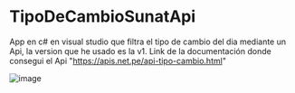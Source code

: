 # TipoDeCambioSunatApi
App en c# en visual studio que filtra el tipo de cambio del dia mediante un Api, la version que he usado es la v1. Link de la documentación donde consegui el Api "https://apis.net.pe/api-tipo-cambio.html"


![image](https://github.com/anderjp/TipoDeCambioSunatApi/assets/118327220/a56e048c-ac04-424e-8bb1-bfdfe6c304b5)
